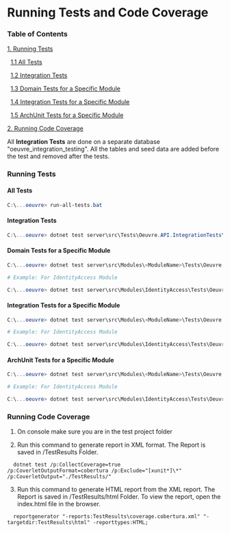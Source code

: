 # Running Tests and Code Coverage

### Table of Contents

[1. Running Tests](Running-Tests)

&nbsp;&nbsp;[1.1 All Tests](#All-Tests)

&nbsp;&nbsp;[1.2 Integration Tests](#Integration-Tests)

&nbsp;&nbsp;[1.3 Domain Tests for a Specific Module](#Domain-Tests-for-a-Specific-Module)

&nbsp;&nbsp;[1.4 Integration Tests for a Specific Module](#Integration-Tests-for-a-Specific-Module)

&nbsp;&nbsp;[1.5 ArchUnit Tests for a Specific Module](#ArchUnit-Tests-for-a-Specific-Module)

[2. Running Code Coverage](Running-Code-Coverage)


All **Integration Tests** are done on a separate database "oeuvre_integration_testing". All the tables and seed data are added before the test and removed after the tests.

### Running Tests 

#### All Tests

  ```powershell
  C:\...oeuvre> run-all-tests.bat
  ```

#### Integration Tests
  
  ```powershell
  C:\...oeuvre> dotnet test server\src\Tests\Oeuvre.API.IntegrationTests\Oeuvre.API.IntegrationTests.csproj
  ```
  
#### Domain Tests for a Specific Module
  
  ```powershell
  C:\...oeuvre> dotnet test server\src\Modules\<ModuleName>\Tests\Oeuvre.Modules.<ModuleName>.Domain.UnitTests\Oeuvre.Modules.<ModuleName>.Domain.UnitTests.csproj
  
  # Example: For IdentityAccess Module
  
  C:\...oeuvre> dotnet test server\src\Modules\IdentityAccess\Tests\Oeuvre.Modules.IdentityAccess.Domain.UnitTests\Oeuvre.Modules.IdentityAccess.Domain.UnitTests.csproj
  ```
  
#### Integration Tests for a Specific Module
  
  ```powershell
  C:\...oeuvre> dotnet test server\src\Modules\<ModuleName>\Tests\Oeuvre.Modules.<ModuleName>.IntegrationTests\Oeuvre.Modules.<ModuleName>.IntegrationTests.csproj
  
  # Example: For IdentityAccess Module
  
  C:\...oeuvre> dotnet test server\src\Modules\IdentityAccess\Tests\Oeuvre.Modules.IdentityAccess.IntegrationTests\Oeuvre.Modules.IdentityAccess.IntegrationTests.csproj
  ```
  
 #### ArchUnit Tests for a Specific Module
  
  ```powershell
  C:\...oeuvre> dotnet test server\src\Modules\<ModuleName>\Tests\Oeuvre.Modules.<ModuleName>.ArchTests\Oeuvre.Modules.<ModuleName>.ArchTests.csproj
  
  # Example: For IdentityAccess Module
  
  C:\...oeuvre> dotnet test server\src\Modules\IdentityAccess\Tests\Oeuvre.Modules.IdentityAccess.ArchTests\Oeuvre.Modules.IdentityAccess.ArchTests.csproj
  ```
  
### Running Code Coverage

1. On console make sure you are in the test project folder

2. Run this command to generate report in XML format. The Report is saved in /TestResults Folder.
```
  dotnet test /p:CollectCoverage=true /p:CoverletOutputFormat=cobertura /p:Exclude="[xunit*]\*" /p:CoverletOutput="./TestResults/"
```
3. Run this command to generate HTML report from the XML report. The Report is saved in /TestResults/html Folder. To view the report, open the index.html file in the browser.
```
  reportgenerator "-reports:TestResults\coverage.cobertura.xml" "-targetdir:TestResults\html" -reporttypes:HTML;
```
